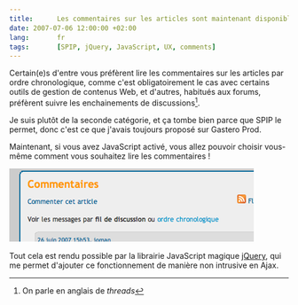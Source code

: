 ```yaml
--- 
title:      Les commentaires sur les articles sont maintenant disponibles par discussion ou ordre chronologique, au choix ! 
date: 2007-07-06 12:00:00 +02:00
lang:       fr 
tags:       [SPIP, jQuery, JavaScript, UX, comments]
---
```


Certain(e)s d'entre vous préfèrent lire les commentaires sur les articles par ordre chronologique, comme c'est obligatoirement le cas avec certains outils de gestion de contenus Web, et d'autres, habitués aux forums, préfèrent suivre les enchainements de discussions[^1].

[^1]: On parle en anglais de *threads*

Je suis plutôt de la seconde catégorie, et ça tombe bien parce que SPIP le permet, donc c'est ce que j'avais toujours proposé sur Gastero Prod.

Maintenant, si vous avez JavaScript activé, vous allez pouvoir choisir vous-même comment vous souhaitez lire les commentaires !

![](Image_1.png)

Tout cela est rendu possible par la librairie JavaScript magique [jQuery](http://www.jquery.com/), qui me permet d'ajouter ce fonctionnement de manière non intrusive en Ajax.
